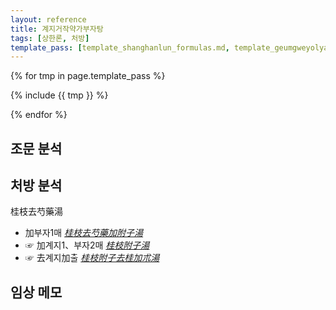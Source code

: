 ```yaml
---
layout: reference
title: 계지거작약가부자탕
tags: [상한론, 처방]
template_pass: [template_shanghanlun_formulas.md, template_geumgweyolyag_formulas.md, template_etc_formulas.md]
---
```



{% for tmp in page.template_pass %}

{% include {{ tmp }} %}

{% endfor %}

## 조문 분석

## 처방 분석

桂枝去芍藥湯
* 加부자1매 _[桂枝去芍藥加附子湯]({{site.formulaurl}}/계지거작약가부자탕)_
* ☞ 加계지1、부자2매 _[桂枝附子湯]({{site.formulaurl}}/계지부자탕)_
* ☞ 去계지加출 _[桂枝附子去桂加朮湯]({{site.formulaurl}}/계지부자거계가출탕)_

## 임상 메모
